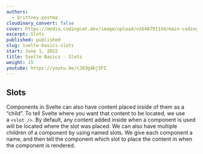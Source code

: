 ```yaml
---
authors:
  - brittney-postma
cloudinary_convert: false
cover: https://media.codingcat.dev/image/upload/v1646791334/main-codingcatdev-photo/Intro_to_Svelte.png
excerpt: Slots
published: published
slug: svelte-basics-slots
start: June 1, 2022
title: Svelte Basics - Slots
weight: 15
youtube: https://youtu.be/cJ03g4bjSFI
---
```


## Slots

Components in Svelte can also have content placed inside of them as a “child”. To tell Svelte where you want that content to be located, we use a `<slot />`. By default, any content added inside when a component is used will be located where the slot was placed. We can also have multiple children of a component by using named slots. We give each component a name, and then tell the component which slot to place the content in when the component is rendered.
